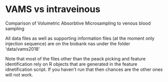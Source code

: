 # VAMS vs intraveinous

Comparison of Volumetric Absorbtive Microsampling to venous blood sampling

All data files as well as supporting information files (at the moment only injection sequence) are on the biobank nas under the folder 'data/vams2018'

Note that most of the files other than the peack picking and feature identification rely on R objects that are generated in the feature idnetification script. If you haven't run that then chances are the other ones will not work.
